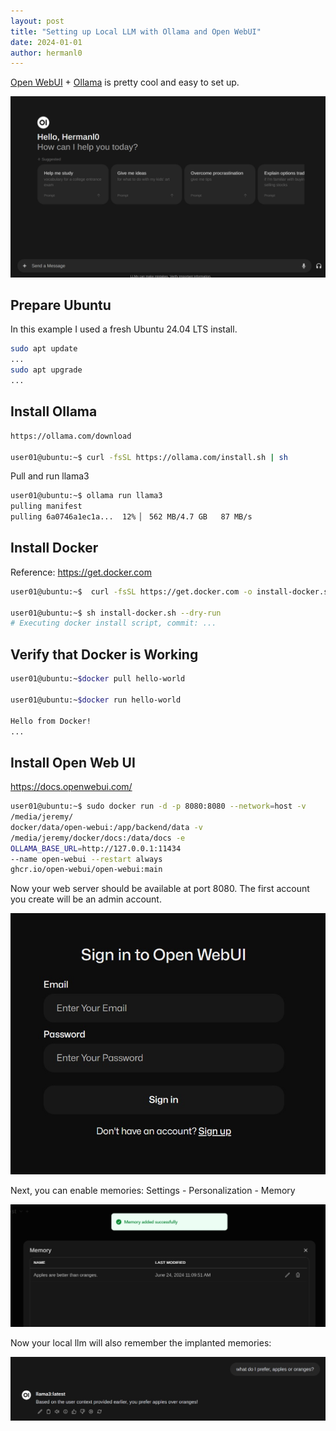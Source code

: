 ```yaml
---
layout: post
title: "Setting up Local LLM with Ollama and Open WebUI"
date: 2024-01-01
author: hermanl0
---
```


[Open WebUI](https://github.com/open-webui/open-webui) + [Ollama](https://ollama.com/) is pretty cool and easy to set up.

![Local LLM Setup](../img/local-llm.png)

## Prepare Ubuntu

In this example I used a fresh Ubuntu 24.04 LTS install.

```bash
sudo apt update
...
sudo apt upgrade
...
```

## Install Ollama

```bash
https://ollama.com/download

user01@ubuntu:~$ curl -fsSL https://ollama.com/install.sh | sh
```

Pull and run llama3

```bash
user01@ubuntu:~$ ollama run llama3
pulling manifest 
pulling 6a0746a1ec1a...  12% ▏ 562 MB/4.7 GB   87 MB/s
```

## Install Docker

Reference: https://get.docker.com

```bash
user01@ubuntu:~$  curl -fsSL https://get.docker.com -o install-docker.sh

user01@ubuntu:~$ sh install-docker.sh --dry-run
# Executing docker install script, commit: ...
```

## Verify that Docker is Working

```bash
user01@ubuntu:~$docker pull hello-world

user01@ubuntu:~$docker run hello-world

Hello from Docker!
...
```

## Install Open Web UI 

https://docs.openwebui.com/

```bash
user01@ubuntu:~$ sudo docker run -d -p 8080:8080 --network=host -v 
/media/jeremy/
docker/data/open-webui:/app/backend/data -v
/media/jeremy/docker/docs:/data/docs -e 
OLLAMA_BASE_URL=http://127.0.0.1:11434 
--name open-webui --restart always 
ghcr.io/open-webui/open-webui:main
```

Now your web server should be available at port 8080. The first account you create will be an admin account.

![Open WebUI Sign In/Up](../img/open-web-ui-sign-in-up.jpg)

Next, you can enable memories: Settings - Personalization - Memory

![Apple Memory](../img/apple-memory.jpg)

Now your local llm will also remember the implanted memories:

![Apples Prefer Oranges](../img/apples-prefer-oranges.jpg)
